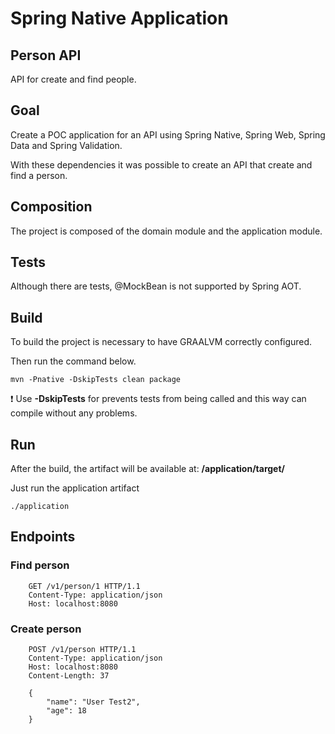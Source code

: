 # Spring Native Application

## Person API

API for create and find people.

## Goal

Create a POC application for an API using Spring Native, Spring Web, Spring Data and Spring Validation.

With these dependencies it was possible to create an API that create and find a person.

## Composition

The project is composed of the domain module and the application module.

## Tests

Although there are tests, @MockBean is not supported by Spring AOT.

## Build

To build the project is necessary to have GRAALVM correctly configured.

Then run the command below.

```shell
mvn -Pnative -DskipTests clean package
```

❗ Use **-DskipTests** for prevents tests from being called and this way can compile without any problems.

## Run

After the build, the artifact will be available at: **/application/target/**

Just run the application artifact

```shell
./application
```

## Endpoints

### Find person

```
    GET /v1/person/1 HTTP/1.1
    Content-Type: application/json
    Host: localhost:8080
```

### Create person

```
    POST /v1/person HTTP/1.1
    Content-Type: application/json
    Host: localhost:8080
    Content-Length: 37
    
    {
        "name": "User Test2",
        "age": 18
    }
```